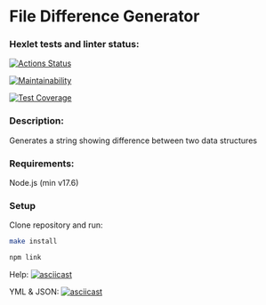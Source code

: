 # File Difference Generator

### Hexlet tests and linter status:

[![Actions Status](https://github.com/dashulyaalex/frontend-project-46/workflows/hexlet-check/badge.svg)](https://github.com/dashulyaalex/frontend-project-46/actions)

[![Maintainability](https://api.codeclimate.com/v1/badges/4cd88d8493d190d43a31/maintainability)](https://codeclimate.com/github/dashulyaalex/frontend-project-46/maintainability)

[![Test Coverage](https://api.codeclimate.com/v1/badges/4cd88d8493d190d43a31/test_coverage)](https://codeclimate.com/github/dashulyaalex/frontend-project-46/test_coverage)

### Description:

Generates a string showing difference between two data structures

### Requirements:

Node.js (min v17.6)

### Setup

Clone repository and run:

```bash
make install
```

```bash
npm link
```

Help:
[![asciicast](https://asciinema.org/a/iEfG7Ej5Z7YHliM6voKg1dumG.svg)](https://asciinema.org/a/iEfG7Ej5Z7YHliM6voKg1dumG)

YML & JSON:
[![asciicast](https://asciinema.org/a/597TCksRzcvrZtojCXTDnEfh4.svg)](https://asciinema.org/a/597TCksRzcvrZtojCXTDnEfh4)
